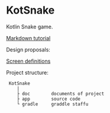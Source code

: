 # KotSnake
Kotlin Snake game.

[Markdown tutorial](https://guides.github.com/features/mastering-markdown/)

Design proposals:

[Screen definitions](doc/screen_definitions.md)

Project structure:

```
 KotSnake
    |
    ├ doc        documents of project
    ├ app        source code
    └ gradle     graddle staffu 
